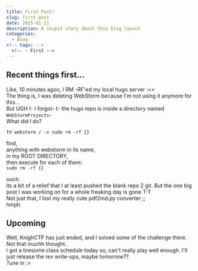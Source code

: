 ```yaml
---
title: First Post!
slug: first-post
date: 2025-01-21
description: A stupid story about this blog launch
categories:
  - Blog
<!-- tags: -->
  <!-- - First -->
---
```


## Recent things first...

Like,
10 minutes agoo,
I RM -RF'ed my local hugo server :<<  
The thing is,
I was deleting WebStorm because I'm not using it anymore for this...  
But UGH I- I forgot- t- the hugo repo is inside a directory named `WebStormProjects`-  
What did I do?

`fd webstorm / -x sudo rm -rf {}`

find,  
anything with webstorm in its name,  
in my ROOT DIRECTORY,  
then execute for each of them:  
`sudo rm -rf {}`

ouch.  
its a bit of a relief that I at least pushed the blank repo 2 git.
But the one big post I was working on for a whole freaking day is gone T-T  
Not just that,
I lost my really cute pdf2md.py converter ;;  
hmph

## Upcoming

Well,
KnighCTF has just ended,
and I solved some of the challenge there.
Not that muchh thought..  
I got a tiresome class schedule today so,
can't really play well enough.
I'll just release the rev write-ups,
maybe tomorrow??  
Tune in :>